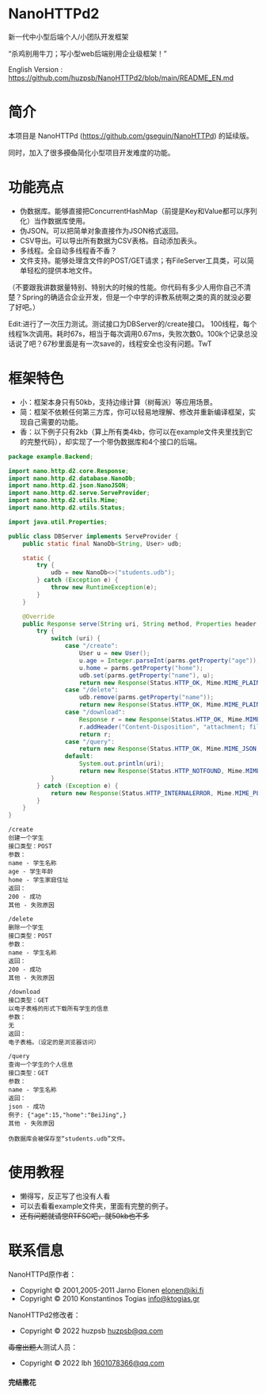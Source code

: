 NanoHTTPd2
======================
新一代中小型后端个人/小团队开发框架

“杀鸡别用牛刀；写小型web后端别用企业级框架！”

English Version : https://github.com/huzpsb/NanoHTTPd2/blob/main/README_EN.md

简介
======================
本项目是 NanoHTTPd (https://github.com/gseguin/NanoHTTPd) 的延续版。

同时，加入了很多~~摸鱼~~简化小型项目开发难度的功能。

功能亮点
======================

* 伪数据库。能够直接把ConcurrentHashMap（前提是Key和Value都可以序列化）当作数据库使用。
* 伪JSON。可以把简单对象直接作为JSON格式返回。
* CSV导出。可以导出所有数据为CSV表格。自动添加表头。
* 多线程。全自动多线程香不香？
* 文件支持。能够处理含文件的POST/GET请求；有FileServer工具类，可以简单轻松的提供本地文件。

（不要跟我讲数据量特别、特别大的时候的性能。你代码有多少人用你自己不清楚？Spring的确适合企业开发，但是一个中学的评教系统啊之类的真的就没必要了好吧。）

Edit:进行了一次压力测试。测试接口为DBServer的/create接口。 100线程，每个线程1k次调用。耗时67s，相当于每次调用0.67ms，失败次数0。100k个记录总没话说了吧？67秒里面是有一次save的，线程安全也没有问题。TwT

框架特色
======================

* 小：框架本身只有50kb，支持边缘计算（树莓派）等应用场景。
* 简：框架不依赖任何第三方库，你可以轻易地理解、修改并重新编译框架，实现自己需要的功能。
* 香：以下例子只有2kb（算上所有类4kb，你可以在example文件夹里找到它的完整代码），却实现了一个带伪数据库和4个接口的后端。

````java
package example.Backend;

import nano.http.d2.core.Response;
import nano.http.d2.database.NanoDb;
import nano.http.d2.json.NanoJSON;
import nano.http.d2.serve.ServeProvider;
import nano.http.d2.utils.Mime;
import nano.http.d2.utils.Status;

import java.util.Properties;

public class DBServer implements ServeProvider {
    public static final NanoDb<String, User> udb;

    static {
        try {
            udb = new NanoDb<>("students.udb");
        } catch (Exception e) {
            throw new RuntimeException(e);
        }
    }

    @Override
    public Response serve(String uri, String method, Properties header, Properties parms, Properties files) {
        try {
            switch (uri) {
                case "/create":
                    User u = new User();
                    u.age = Integer.parseInt(parms.getProperty("age"));
                    u.home = parms.getProperty("home");
                    udb.set(parms.getProperty("name"), u);
                    return new Response(Status.HTTP_OK, Mime.MIME_PLAINTEXT, "Success");
                case "/delete":
                    udb.remove(parms.getProperty("name"));
                    return new Response(Status.HTTP_OK, Mime.MIME_PLAINTEXT, "Success");
                case "/download":
                    Response r = new Response(Status.HTTP_OK, Mime.MIME_DEFAULT_BINARY, udb.toCSV(User.class, "姓名", Locates.getLocalizer()));
                    r.addHeader("Content-Disposition", "attachment; filename=\"download.csv\"");
                    return r;
                case "/query":
                    return new Response(Status.HTTP_OK, Mime.MIME_JSON, NanoJSON.asJSON(udb.query(parms.getProperty("name")), User.class));
                default:
                    System.out.println(uri);
                    return new Response(Status.HTTP_NOTFOUND, Mime.MIME_PLAINTEXT, "Not found");
            }
        } catch (Exception e) {
            return new Response(Status.HTTP_INTERNALERROR, Mime.MIME_PLAINTEXT, e.getMessage());
        }
    }
}
````

````
/create
创建一个学生
接口类型：POST
参数：
name - 学生名称
age - 学生年龄
home - 学生家庭住址
返回：
200 - 成功
其他 - 失败原因

/delete
删除一个学生
接口类型：POST
参数：
name - 学生名称
返回：
200 - 成功
其他 - 失败原因

/download
接口类型：GET
以电子表格的形式下载所有学生的信息
参数：
无
返回：
电子表格。（设定的是浏览器访问）

/query
查询一个学生的个人信息
接口类型：GET
参数：
name - 学生名称
返回：
json - 成功
例子: {"age":15,"home":"BeiJing",}
其他 - 失败原因

伪数据库会被保存至“students.udb”文件。
````

使用教程
===========

* 懒得写，反正写了也没有人看
* 可以去看看example文件夹，里面有完整的例子。
* ~~还有问题就请您RTFSC吧，就50kb也不多~~

联系信息
======================
NanoHTTPd原作者：

* Copyright © 2001,2005-2011 Jarno Elonen <elonen@iki.fi>
* Copyright © 2010 Konstantinos Togias <info@ktogias.gr>

NanoHTTPd2修改者：

* Copyright © 2022 huzpsb <huzpsb@qq.com>

~~毒瘤出题人~~测试人员：

* Copyright © 2022 lbh <1601078366@qq.com>

#### 完结撒花
